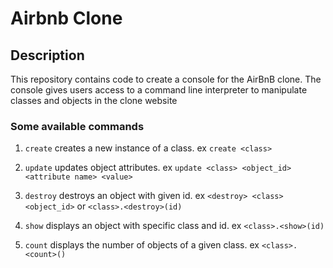# Airbnb Clone

## Description
This repository contains code to create a console for the AirBnB clone. The console gives users access to a command line interpreter to manipulate classes and objects in the clone website


### Some available commands
1. `create` creates a new instance of a class. ex `create <class>`

2. `update` updates object attributes. ex `update <class> <object_id> <attribute name> <value>`

3. `destroy` destroys an object with given id. ex `<destroy> <class> <object_id>` or `<class>.<destroy>(id)`

4. `show` displays an object with specific class and id. ex `<class>.<show>(id)`

5. `count` displays the number of objects of a given class. ex `<class>.<count>()`
